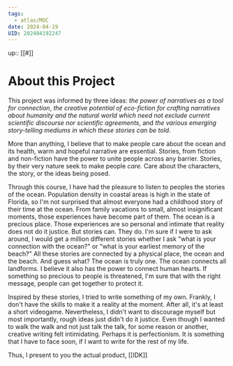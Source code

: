 ```yaml
---
tags:
  - atlas/MOC
date: 2024-04-19
UID: 202404192247
---
```


up:: [[#]]

# About this Project

This project was informed by three ideas: *the power of narratives as a tool for connection*, *the creative potential of eco-fiction for crafting narratives about humanity and the natural world which need not exclude current scientific discourse nor scientific agreements*, and *the various emerging story-telling mediums in which these stories can be told*.

More than anything, I believe that to make people care about the ocean and its health, warm and hopeful narrative are essential. Stories, from fiction and non-fiction have the power to unite people across any barrier. Stories, by their very nature seek to make people *care.* Care about the characters, the story, or the ideas being posed.

Through this course, I have had the pleasure to listen to peoples the stories of the ocean. Population density in coastal areas is high in the state of Florida, so I'm not surprised that almost everyone had a childhood story of their time at the ocean. From family vacations to small, almost insignificant moments, those experiences have become part of them. The ocean is a precious place. Those experiences are so personal and intimate that reality does not do it justice. But stories can. They do. I'm sure if I were to ask around, I would get a million different stories whether I ask "what is your connection with the ocean?" or "what is your earliest memory of the beach?" All these stories are connected by a physical place, the ocean and the beach. And guess what? The ocean is truly one. The ocean connects all landforms. I believe it also has the power to connect human hearts. If something so precious to people is threatened, I'm sure that with the right message, people can get together to protect it. 

Inspired by these stories, I tried to write something of my own. Frankly, I don't have the skills to make it a reality at the moment. After all, it's at least a short videogame. Nevertheless, I didn't want to discourage myself but most importantly, rough ideas just didn't do it justice. Even though I wanted to walk the walk and not just talk the talk, for some reason or another, creative writing felt intimidating. Perhaps it is perfectionism. It is something that I have to face soon, if I want to write for the rest of my life.

Thus, I present to you the actual product, [[IDK]]